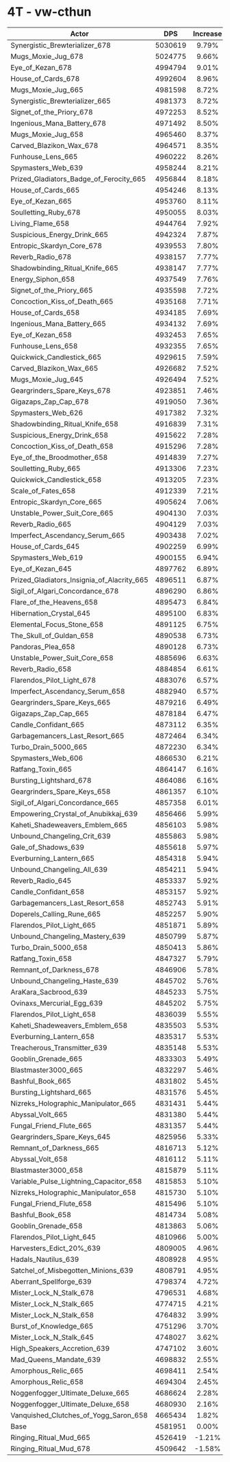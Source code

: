 # 4T - vw-cthun
| Actor | DPS | Increase |
|---|:---:|:---:|
|Synergistic_Brewterializer_678|5030619|9.79%|
|Mugs_Moxie_Jug_678|5024775|9.66%|
|Eye_of_Kezan_678|4994794|9.01%|
|House_of_Cards_678|4992604|8.96%|
|Mugs_Moxie_Jug_665|4981598|8.72%|
|Synergistic_Brewterializer_665|4981373|8.72%|
|Signet_of_the_Priory_678|4972253|8.52%|
|Ingenious_Mana_Battery_678|4971492|8.50%|
|Mugs_Moxie_Jug_658|4965460|8.37%|
|Carved_Blazikon_Wax_678|4964571|8.35%|
|Funhouse_Lens_665|4960222|8.26%|
|Spymasters_Web_639|4958244|8.21%|
|Prized_Gladiators_Badge_of_Ferocity_665|4956844|8.18%|
|House_of_Cards_665|4954246|8.13%|
|Eye_of_Kezan_665|4953760|8.11%|
|Soulletting_Ruby_678|4950055|8.03%|
|Living_Flame_658|4944764|7.92%|
|Suspicious_Energy_Drink_665|4942324|7.87%|
|Entropic_Skardyn_Core_678|4939553|7.80%|
|Reverb_Radio_678|4938157|7.77%|
|Shadowbinding_Ritual_Knife_665|4938147|7.77%|
|Energy_Siphon_658|4937549|7.76%|
|Signet_of_the_Priory_665|4935598|7.72%|
|Concoction_Kiss_of_Death_665|4935168|7.71%|
|House_of_Cards_658|4934185|7.69%|
|Ingenious_Mana_Battery_665|4934132|7.69%|
|Eye_of_Kezan_658|4932453|7.65%|
|Funhouse_Lens_658|4932355|7.65%|
|Quickwick_Candlestick_665|4929615|7.59%|
|Carved_Blazikon_Wax_665|4926682|7.52%|
|Mugs_Moxie_Jug_645|4926494|7.52%|
|Geargrinders_Spare_Keys_678|4923851|7.46%|
|Gigazaps_Zap_Cap_678|4919050|7.36%|
|Spymasters_Web_626|4917382|7.32%|
|Shadowbinding_Ritual_Knife_658|4916839|7.31%|
|Suspicious_Energy_Drink_658|4915622|7.28%|
|Concoction_Kiss_of_Death_658|4915296|7.28%|
|Eye_of_the_Broodmother_658|4914839|7.27%|
|Soulletting_Ruby_665|4913306|7.23%|
|Quickwick_Candlestick_658|4913205|7.23%|
|Scale_of_Fates_658|4912339|7.21%|
|Entropic_Skardyn_Core_665|4905624|7.06%|
|Unstable_Power_Suit_Core_665|4904130|7.03%|
|Reverb_Radio_665|4904129|7.03%|
|Imperfect_Ascendancy_Serum_665|4903438|7.02%|
|House_of_Cards_645|4902259|6.99%|
|Spymasters_Web_619|4900155|6.94%|
|Eye_of_Kezan_645|4897762|6.89%|
|Prized_Gladiators_Insignia_of_Alacrity_665|4896511|6.87%|
|Sigil_of_Algari_Concordance_678|4896290|6.86%|
|Flare_of_the_Heavens_658|4895473|6.84%|
|Hibernation_Crystal_645|4895100|6.83%|
|Elemental_Focus_Stone_658|4891125|6.75%|
|The_Skull_of_Guldan_658|4890538|6.73%|
|Pandoras_Plea_658|4890128|6.73%|
|Unstable_Power_Suit_Core_658|4885696|6.63%|
|Reverb_Radio_658|4884854|6.61%|
|Flarendos_Pilot_Light_678|4883076|6.57%|
|Imperfect_Ascendancy_Serum_658|4882940|6.57%|
|Geargrinders_Spare_Keys_665|4879216|6.49%|
|Gigazaps_Zap_Cap_665|4878184|6.47%|
|Candle_Confidant_665|4873112|6.35%|
|Garbagemancers_Last_Resort_665|4872464|6.34%|
|Turbo_Drain_5000_665|4872230|6.34%|
|Spymasters_Web_606|4866530|6.21%|
|Ratfang_Toxin_665|4864147|6.16%|
|Bursting_Lightshard_678|4864086|6.16%|
|Geargrinders_Spare_Keys_658|4861357|6.10%|
|Sigil_of_Algari_Concordance_665|4857358|6.01%|
|Empowering_Crystal_of_Anubikkaj_639|4856466|5.99%|
|Kaheti_Shadeweavers_Emblem_665|4856103|5.98%|
|Unbound_Changeling_Crit_639|4855863|5.98%|
|Gale_of_Shadows_639|4855618|5.97%|
|Everburning_Lantern_665|4854318|5.94%|
|Unbound_Changeling_All_639|4854211|5.94%|
|Reverb_Radio_645|4853337|5.92%|
|Candle_Confidant_658|4853157|5.92%|
|Garbagemancers_Last_Resort_658|4852743|5.91%|
|Doperels_Calling_Rune_665|4852257|5.90%|
|Flarendos_Pilot_Light_665|4851871|5.89%|
|Unbound_Changeling_Mastery_639|4850799|5.87%|
|Turbo_Drain_5000_658|4850413|5.86%|
|Ratfang_Toxin_658|4847327|5.79%|
|Remnant_of_Darkness_678|4846906|5.78%|
|Unbound_Changeling_Haste_639|4845702|5.76%|
|AraKara_Sacbrood_639|4845233|5.75%|
|Ovinaxs_Mercurial_Egg_639|4845202|5.75%|
|Flarendos_Pilot_Light_658|4836039|5.55%|
|Kaheti_Shadeweavers_Emblem_658|4835503|5.53%|
|Everburning_Lantern_658|4835317|5.53%|
|Treacherous_Transmitter_639|4835148|5.53%|
|Gooblin_Grenade_665|4833303|5.49%|
|Blastmaster3000_665|4832297|5.46%|
|Bashful_Book_665|4831802|5.45%|
|Bursting_Lightshard_665|4831576|5.45%|
|Nizreks_Holographic_Manipulator_665|4831431|5.44%|
|Abyssal_Volt_665|4831380|5.44%|
|Fungal_Friend_Flute_665|4831357|5.44%|
|Geargrinders_Spare_Keys_645|4825956|5.33%|
|Remnant_of_Darkness_665|4816713|5.12%|
|Abyssal_Volt_658|4816112|5.11%|
|Blastmaster3000_658|4815879|5.11%|
|Variable_Pulse_Lightning_Capacitor_658|4815853|5.10%|
|Nizreks_Holographic_Manipulator_658|4815730|5.10%|
|Fungal_Friend_Flute_658|4815496|5.10%|
|Bashful_Book_658|4814734|5.08%|
|Gooblin_Grenade_658|4813863|5.06%|
|Flarendos_Pilot_Light_645|4810966|5.00%|
|Harvesters_Edict_20%_639|4809005|4.96%|
|Hadals_Nautilus_639|4808928|4.95%|
|Satchel_of_Misbegotten_Minions_639|4808791|4.95%|
|Aberrant_Spellforge_639|4798374|4.72%|
|Mister_Lock_N_Stalk_678|4796531|4.68%|
|Mister_Lock_N_Stalk_665|4774715|4.21%|
|Mister_Lock_N_Stalk_658|4764832|3.99%|
|Burst_of_Knowledge_665|4751296|3.70%|
|Mister_Lock_N_Stalk_645|4748027|3.62%|
|High_Speakers_Accretion_639|4747102|3.60%|
|Mad_Queens_Mandate_639|4698832|2.55%|
|Amorphous_Relic_665|4698411|2.54%|
|Amorphous_Relic_658|4694304|2.45%|
|Noggenfogger_Ultimate_Deluxe_665|4686624|2.28%|
|Noggenfogger_Ultimate_Deluxe_658|4680930|2.16%|
|Vanquished_Clutches_of_Yogg_Saron_658|4665434|1.82%|
|Base|4581951|0.00%|
|Ringing_Ritual_Mud_665|4526419|-1.21%|
|Ringing_Ritual_Mud_678|4509642|-1.58%|
